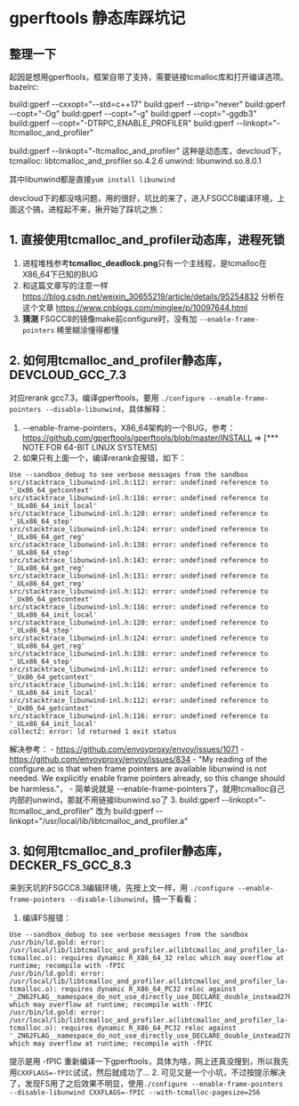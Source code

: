 # gperftools 静态库踩坑记

## 整理一下

起因是想用gperftools，框架自带了支持，需要链接tcmalloc库和打开编译选项。bazelrc:

build:gperf --cxxopt="--std=c++17"
build:gperf --strip="never"
build:gperf --copt="-Og"
build:gperf --copt="-g"
build:gperf --copt="-ggdb3"
build:gperf --copt="-DTRPC_ENABLE_PROFILER"
build:gperf --linkopt="-ltcmalloc_and_profiler"

build:gperf --linkopt="-ltcmalloc_and_profiler" 这种是动态库，devcloud下，
tcmalloc: libtcmalloc_and_profiler.so.4.2.6
unwind: libunwind.so.8.0.1

其中libunwind都是直接`yum install libunwind`

devcloud下的都没啥问题，用的很好，坑比的来了，进入FSGCC8编译环境，上面这个搞，进程起不来，揪开始了踩坑之旅：

## 1. 直接使用tcmalloc_and_profiler动态库，进程死锁

1. 进程堆栈参考**tcmalloc_deadlock.png**只有一个主线程，是tcmalloc在X86_64下已知的BUG
2. 和这篇文章写的注意一样 <https://blog.csdn.net/weixin_30655219/article/details/95254832> 分析在这个文章 <https://www.cnblogs.com/minglee/p/10097644.html>
3. **猜测** FSGCC8的镜像make前configure时，没有加 `--enable-frame-pointers` 稀里糊涂懂得都懂

## 2. 如何用tcmalloc_and_profiler静态库，DEVCLOUD_GCC_7.3

对应rerank gcc7.3，编译gperftools，要用 `./configure --enable-frame-pointers --disable-libunwind`，具体解释：

1. --enable-frame-pointers，X86_64架构的一个BUG，参考：<https://github.com/gperftools/gperftools/blob/master/INSTALL> => [*** NOTE FOR 64-BIT LINUX SYSTEMS]
2. 如果只有上面一个，编译rerank会报错，如下：

  ```shell
  Use --sandbox_debug to see verbose messages from the sandbox
  src/stacktrace_libunwind-inl.h:112: error: undefined reference to '_Ux86_64_getcontext'
  src/stacktrace_libunwind-inl.h:116: error: undefined reference to '_ULx86_64_init_local'
  src/stacktrace_libunwind-inl.h:120: error: undefined reference to '_ULx86_64_step'
  src/stacktrace_libunwind-inl.h:124: error: undefined reference to '_ULx86_64_get_reg'
  src/stacktrace_libunwind-inl.h:138: error: undefined reference to '_ULx86_64_step'
  src/stacktrace_libunwind-inl.h:143: error: undefined reference to '_ULx86_64_get_reg'
  src/stacktrace_libunwind-inl.h:131: error: undefined reference to '_ULx86_64_get_reg'
  src/stacktrace_libunwind-inl.h:112: error: undefined reference to '_Ux86_64_getcontext'
  src/stacktrace_libunwind-inl.h:116: error: undefined reference to '_ULx86_64_init_local'
  src/stacktrace_libunwind-inl.h:120: error: undefined reference to '_ULx86_64_step'
  src/stacktrace_libunwind-inl.h:124: error: undefined reference to '_ULx86_64_get_reg'
  src/stacktrace_libunwind-inl.h:138: error: undefined reference to '_ULx86_64_step'
  src/stacktrace_libunwind-inl.h:112: error: undefined reference to '_Ux86_64_getcontext'
  src/stacktrace_libunwind-inl.h:116: error: undefined reference to '_ULx86_64_init_local'
  src/stacktrace_libunwind-inl.h:112: error: undefined reference to '_Ux86_64_getcontext'
  src/stacktrace_libunwind-inl.h:116: error: undefined reference to '_ULx86_64_init_local'
  collect2: error: ld returned 1 exit status
  ```

  解决参考：
    - https://github.com/envoyproxy/envoy/issues/1071
    - https://github.com/envoyproxy/envoy/issues/834
    - "My reading of the configure.ac is that when frame pointers are available libunwind is not needed. We explicitly enable frame pointers already, so this change should be harmless."，
    - 简单说就是 --enable-frame-pointers了，就用tcmalloc自己内部的unwind，那就不用链接libunwind.so了
3. build:gperf --linkopt="-ltcmalloc_and_profiler" 改为 build:gperf --linkopt="/usr/local/lib/libtcmalloc_and_profiler.a"

## 3. 如何用tcmalloc_and_profiler静态库，DECKER_FS_GCC_8.3

来到天坑的FSGCC8.3编辑环境，先按上文一样，用 `./configure --enable-frame-pointers --disable-libunwind`，搞一下看看：

1. 编译FS报错：

  ```shell
  Use --sandbox_debug to see verbose messages from the sandbox
  /usr/bin/ld.gold: error: /usr/local/lib/libtcmalloc_and_profiler.a(libtcmalloc_and_profiler_la-tcmalloc.o): requires dynamic R_X86_64_32 reloc which may overflow at runtime; recompile with -fPIC
  /usr/bin/ld.gold: error: /usr/local/lib/libtcmalloc_and_profiler.a(libtcmalloc_and_profiler_la-tcmalloc.o): requires dynamic R_X86_64_PC32 reloc against '_ZN62FLAG__namespace_do_not_use_directly_use_DECLARE_double_instead27FLAGS_tcmalloc_release_rateE' which may overflow at runtime; recompile with -fPIC
  /usr/bin/ld.gold: error: /usr/local/lib/libtcmalloc_and_profiler.a(libtcmalloc_and_profiler_la-tcmalloc.o): requires dynamic R_X86_64_PC32 reloc against '_ZN62FLAG__namespace_do_not_use_directly_use_DECLARE_double_instead27FLAGS_tcmalloc_release_rateE' which may overflow at runtime; recompile with -fPIC
  ```

  提示是用 -fPIC 重新编译一下gperftools，具体为啥，网上还真没搜到，所以我先用`CXXFLAGS=-fPIC`试试，然后就成功了...
2. 可见又是一个小坑，不过按提示解决了，发现FS用了之后效果不明显，使用`./configure --enable-frame-pointers --disable-libunwind CXXFLAGS=-fPIC --with-tcmalloc-pagesize=256`
